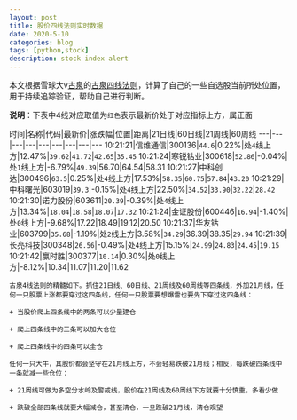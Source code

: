 ```yaml
---
layout: post
title: 股价四线法则实时数据
date: 2020-5-10
categories: blog
tags: [python,stock]
description: stock index alert
---
```



本文根据雪球大v[古泉](https://xueqiu.com/u/7148646888)的[古泉四线法则](https://xueqiu.com/7148646888/130498192)，计算了自己的一些自选股当前所处位置，用于持续追踪验证，帮助自己进行判断。

**说明**：下表中4线对应取值为`红色`表示最新价处于对应指标上方，属正面

时间|名称|代码|最新价|涨跌幅|位置|距离|21日线|60日线|21周线|60周线
---|---|---|---|---|---|---|---|---
10:21:21|信维通信|300136|`44.6`|0.22%|处`4`线上方|12.47%|`39.62`|`41.72`|`42.65`|`35.45`
10:21:24|寒锐钴业|300618|`52.86`|-0.04%|处`1`线上方|-6.79%|`49.39`|56.70|64.54|58.31
10:21:27|中科创达|300496|`63.5`|0.25%|处`4`线上方|17.53%|`58.35`|`60.75`|`57.84`|`43.20`
10:21:29|中科曙光|603019|`39.3`|-0.15%|处`4`线上方|22.50%|`34.52`|`33.90`|`32.22`|`28.42`
10:21:30|诺力股份|603611|`20.39`|-0.39%|处`4`线上方|13.34%|`18.04`|`18.58`|`18.07`|`17.32`
10:21:24|金证股份|600446|`16.94`|-1.40%|处`0`线上方|-9.68%|17.22|18.49|19.12|20.50
10:21:37|华友钴业|603799|`35.68`|-1.19%|处`2`线上方|3.58%|`34.29`|36.39|38.35|`29.94`
10:21:39|长亮科技|300348|`26.56`|-0.49%|处`4`线上方|15.15%|`24.99`|`24.83`|`24.45`|`19.15`
10:21:42|赢时胜|300377|`10.14`|0.30%|处`0`线上方|-8.12%|10.34|11.07|11.20|11.62

```
古泉4线法则的精髓如下。抓住21日线、60日线、21周线及60周线等四条线，外加21月线，任何一只股票上涨都要穿过这四条线，任何一只股票要想爆雷也要先下穿过这四条线：

+ 当股价爬上四条线中的两条可以少量建仓

+ 爬上四条线中的三条可以加大仓位

+ 爬上四条线中的四条可以全仓

任何一只大牛，其股价都会坚守在21月线上方，不会轻易跌破21月线；相反，每跌破四条线中一条就减一些仓位：

+ 21周线可做为多空分水岭及警戒线，股价在21周线及60周线下方就要十分慎重，多看少做

+ 跌破全部四条线就要大幅减仓，甚至清仓，一旦跌破21月线，清仓观望
```
